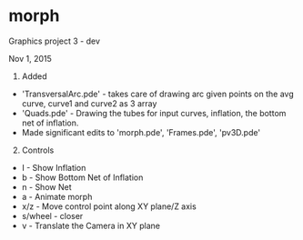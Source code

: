 # morph
Graphics project 3 - dev

Nov 1, 2015

1. Added 
  * 'TransversalArc.pde' - takes care of drawing arc given points on the avg curve, curve1 and curve2 as 3 array
  * 'Quads.pde' - Drawing the tubes for input curves, inflation, the bottom net of inflation.
  * Made significant edits to 'morph.pde', 'Frames.pde', 'pv3D.pde'

2. Controls
  * I - Show Inflation
  * b - Show Bottom Net of Inflation
  * n - Show Net
  * a - Animate morph
  * x/z - Move control point along XY plane/Z axis
  * s/wheel - closer
  * v - Translate the Camera in XY plane
